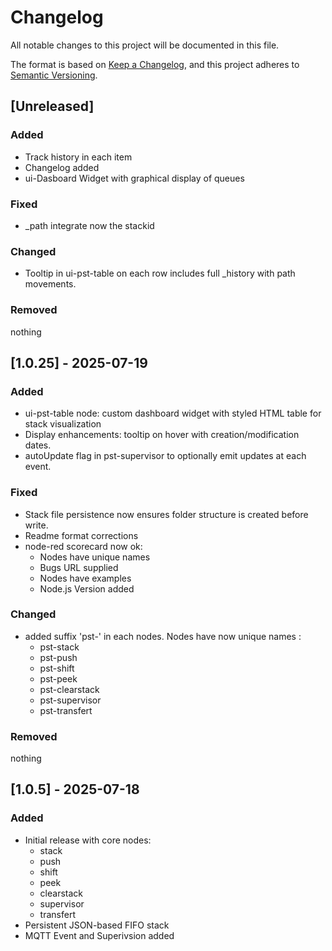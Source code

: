 # Changelog

All notable changes to this project will be documented in this file.

The format is based on [Keep a Changelog](https://keepachangelog.com/en/1.1.0/),
and this project adheres to [Semantic Versioning](https://semver.org/spec/v2.0.0.html).

## [Unreleased]

### Added

- Track history in each item
- Changelog added
- ui-Dasboard Widget with graphical display of queues

### Fixed

- _path integrate now the stackid

### Changed

- Tooltip in ui-pst-table on each row includes full _history with path movements.

### Removed

nothing




## [1.0.25] - 2025-07-19

### Added

- ui-pst-table node: custom dashboard widget with styled HTML table for stack visualization
- Display enhancements: tooltip on hover with creation/modification dates.
- autoUpdate flag in pst-supervisor to optionally emit updates at each event.


### Fixed

- Stack file persistence now ensures folder structure is created before write.
- Readme format corrections
- node-red scorecard now ok:
	* Nodes have unique names
	* Bugs URL supplied
	* Nodes have examples
	* Node.js Version added

### Changed

- added suffix 'pst-' in each nodes. Nodes have now unique names : 
	* pst-stack
	* pst-push
	* pst-shift
	* pst-peek
	* pst-clearstack
	* pst-supervisor
	* pst-transfert

### Removed

nothing


## [1.0.5] - 2025-07-18

### Added

- Initial release with core nodes:
	* stack
	* push
	* shift
	* peek
	* clearstack
	* supervisor
	* transfert
- Persistent JSON-based FIFO stack 
- MQTT Event and Superivsion added